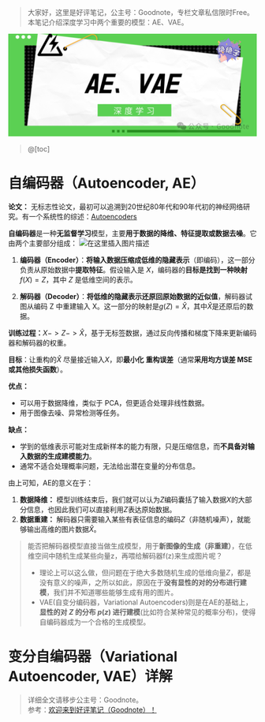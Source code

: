 ﻿
> 大家好，这里是好评笔记，公主号：Goodnote，专栏文章私信限时Free。本笔记介绍深度学习中两个重要的模型：AE、VAE。
> 


![在这里插入图片描述](https://github.com/GoodnoteX/Ai_Interview/blob/main/深度学习笔记/image/10.png)


> @[toc]

# 自编码器（Autoencoder, AE）
**论文：** 无标志性论文，最初可以追溯到20世纪80年代和90年代初的神经网络研究。有一个系统性的综述：[Autoencoders](https://arxiv.org/pdf/2003.05991)

**自编码器**是一种**无监督学习**模型，主要**用于数据的降维、特征提取或数据去噪**。它由两个主要部分组成：
![在这里插入图片描述](https://i-blog.csdnimg.cn/direct/4208bc21237b4b70b73fa8d0fe64a78d.png)

1. **编码器（Encoder）**：**将输入数据压缩成低维的隐藏表示**（即编码），这一部分负责从原始数据中**提取特征**。假设输入是 $X$，编码器的**目标是找到一种映射** $f(X) = Z$，其中 $Z$ 是低维空间的表示。

2. **解码器（Decoder）**：**将低维的隐藏表示还原回原始数据的近似值**，解码器试图从编码 Z 中重建输入 X。这一部分的映射是$g(Z) = \hat{X}$，其中$\hat{X}$是还原后的数据。


**训练过程：**$X -> Z -> \hat{X}$，基于无标签数据，通过反向传播和梯度下降来更新编码器和解码器的权重。

**目标**：让重构的$\hat{X}$ 尽量接近输入$X$，即**最小化** **重构误差**（通常**采用均方误差 MSE 或其他损失函数**）。


**优点：**
- 可以用于数据降维，类似于 PCA，但更适合处理非线性数据。
- 用于图像去噪、异常检测等任务。
  
**缺点：**
- 学到的低维表示可能对生成新样本的能力有限，只是压缩信息，而**不具备对输入数据的生成建模能力**。
- 通常不适合处理概率问题，无法给出潜在变量的分布信息。

由上可知，AE的意义在于：
1. **数据降维：** 模型训练结束后，我们就可以认为$Z$编码囊括了输入数据$X$的大部分信息，也因此我们可以直接利用$Z$表达原始数据。
2. **数据重建：** 解码器只需要输入某些有表征信息的编码$Z$（非随机噪声），就能够输出高维的图片数据$\hat{X}$。

> 能否把解码器模型直接当做生成模型，用于**新图像的生成（非重建）**，在低维空间中随机生成某些向量z，再喂给解码器f(z)来生成图片呢？
> - 理论上可以这么做，但问题在于绝大多数随机生成的低维向量$Z$，都是没有意义的噪声，之所以如此，原因在于**没有显性的对的分布进行建模**，我们并不知道哪些能够生成有用的图片。
> - VAE(自变分编码器，Variational Autoencoders)则是在AE的基础上，**显性的对 $Z$ 的分布 $p(z)$ 进行建模**(比如符合某种常见的概率分布)，使得自编码器成为一个合格的生成模型。

# 变分自编码器（Variational Autoencoder, VAE）详解


> 详细全文请移步公主号：Goodnote。  
参考：[欢迎来到好评笔记（Goodnote）！](https://mp.weixin.qq.com/s/lCcceUHTrM7wOjnxkfrFsQ)
